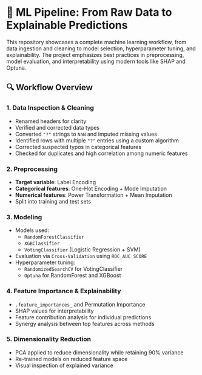 # 🧠 ML Pipeline: From Raw Data to Explainable Predictions

This repository showcases a complete machine learning workflow, from data ingestion and cleaning to model selection, hyperparameter tuning, and explainability. The project emphasizes best practices in preprocessing, model evaluation, and interpretability using modern tools like SHAP and Optuna.

## 🔍 Workflow Overview

### 1. Data Inspection & Cleaning
- Renamed headers for clarity
- Verified and corrected data types
- Converted `"?"` strings to `NaN` and imputed missing values
- Identified rows with multiple `"?"` entries using a custom algorithm
- Corrected suspected typos in categorical features
- Checked for duplicates and high correlation among numeric features

### 2. Preprocessing
- **Target variable**: Label Encoding
- **Categorical features**: One-Hot Encoding + Mode Imputation
- **Numerical features**: Power Transformation + Mean Imputation
- Split into training and test sets

### 3. Modeling
- Models used:
  - `RandomForestClassifier`
  - `XGBClassifier`
  - `VotingClassifier` (Logistic Regression + SVM)
- Evaluation via `Cross-Validation` using `ROC_AUC_SCORE`
- Hyperparameter tuning:
  - `RandomizedSearchCV` for VotingClassifier
  - `Optuna` for RandomForest and XGBoost

### 4. Feature Importance & Explainability
- `.feature_importances_` and Permutation Importance
- SHAP values for interpretability
- Feature contribution analysis for individual predictions
- Synergy analysis between top features across methods

### 5. Dimensionality Reduction
- PCA applied to reduce dimensionality while retaining 90% variance
- Re-trained models on reduced feature space
- Visual inspection of explained variance


